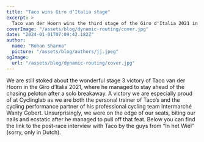 ```yaml
---
title: "Taco wins Giro d’Italia stage"
excerpt: >
  Taco van der Hoorn wins the third stage of the Giro d'Italia 2021 in spectacular fashion. We at Cyclinglab are super proud of this amazing achievement!
coverImage: "/assets/blog/dynamic-routing/cover.jpg"
date: "2024-01-01T07:09:42.182Z"
author:
  name: "Rohan Sharma"
  picture: "/assets/blog/authors/jj.jpeg"
ogImage:
  url: "/assets/blog/dynamic-routing/cover.jpg"
---
```


We are still stoked about the wonderful stage 3 victory of Taco van der Hoorn in the Giro d’Italia 2021, where he managed to stay ahead of the chasing peloton after a solo breakaway. A victory we are especially proud of at Cyclinglab as we are both the personal trainer of Taco’s and the cycling performance partner of his professional cycling team Intermarché Wanty Gobert. Unsurprisingly, we were on the edge of our seats, biting our nails and ecstatic after he managed to pull off that feat. Below you can find the link to the post-race interview with Taco by the guys from “In het Wiel” (sorry, only in Dutch).